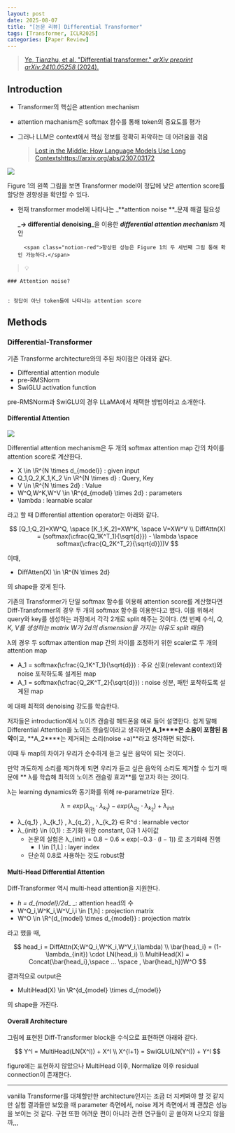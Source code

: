 ```yaml
---
layout: post
date: 2025-08-07
title: "[논문 리뷰] Differential Transformer"
tags: [Transformer, ICLR2025]
categories: [Paper Review]
---
```


> [Ye, Tianzhu, et al. "Differential transformer." ](https://arxiv.org/abs/2410.05258)[_arXiv preprint arXiv:2410.05258_](https://arxiv.org/abs/2410.05258)[ (2024).](https://arxiv.org/abs/2410.05258)



## Introduction

- Transformer의 핵심은 attention mechanism
- attention machanism은 softmax 함수를 통해 token의 중요도를 평가
- 그러나 LLM은 context에서 핵심 정보를 정확히 파악하는 데 어려움을 겪음

	> [Lost in the Middle: How Language Models Use Long Contextshttps://arxiv.org/abs/2307.03172](https://arxiv.org/abs/2307.03172)


![](https://prod-files-secure.s3.us-west-2.amazonaws.com/542b861c-36a8-4051-84e5-8804b6728dba/9083ea56-691a-4752-ae26-47f403431ac8/image.png?X-Amz-Algorithm=AWS4-HMAC-SHA256&X-Amz-Content-Sha256=UNSIGNED-PAYLOAD&X-Amz-Credential=ASIAZI2LB4663OMJBGZE%2F20250913%2Fus-west-2%2Fs3%2Faws4_request&X-Amz-Date=20250913T003434Z&X-Amz-Expires=3600&X-Amz-Security-Token=IQoJb3JpZ2luX2VjEMD%2F%2F%2F%2F%2F%2F%2F%2F%2F%2FwEaCXVzLXdlc3QtMiJHMEUCIQDRi6vJ8fLN88MlQmrivxLtuV5wORAvoDYVFinj%2BzIgxAIgSoPAu2paN0FcstM0bx%2FKvZj5QIIZXwfKC4rGuUAdc5wq%2FwMIORAAGgw2Mzc0MjMxODM4MDUiDHduclPW54M0SIZmMCrcA2Sb474WMqB%2BQY4UrHizHZ5mkDUMs%2FZVIXCZ60wrifdbXLysbBTKoSOSyH4pGZ0SJZx%2Fg79fdR610EZQLpba%2FL77oWDJLP49QFJdv8o791bKX47LmY%2FrfHAvZ1IRcPpHmIFBtZLqNEhmWhXDLi1%2B2vt9DDfzji%2FB3c62tIh62NOwGpsWsDwH7gzaBsqf2wF%2BbsKJhWnpx03mrmOQN52E4WwOEw4DTCqxOfJEVgoOxaZoUGFysbNORgSUmN9yrAAxO5qw5Ctw4O8uPNMqER5J4puqowVBP6F2ZkAUY1hkzn85EBpJEzDjIBtND6VX%2FwxOLNThivG3VaylwNe%2BmdLywYTQDbOGfNHKR5UIFT7y8veVjEcwIGNKRr%2BH8EijS4yvBEvn26KPzj7V4SnTrDQsroClwlQX%2BURU34Xy%2Br1H5WIyqepws9jW%2FltRdSL8nvoc2USbXsQhZGrDWggWF5GNva0JAlPSW%2BLUGMhhmCnHKaolK54m2APD8bYnsv4FJpPBIymjRfUSK6Ni4AJxkT8t8grybK78PY9%2B414E%2FK6oN9Sqznnl9HwptlYLnUvB0SeZ%2BntOgWyRTB%2BGjO%2BSL1qASo%2FEHH6ESe0g4TbZ%2B5FXv8TbxShEHQ4TMVGCdanCMJvkksYGOqUBYDyJHI%2Fm3boyw%2FBLduy2ojlgAHqmGiOdX8G%2F6vi8yL6YXCL%2BpQY0HbNZ2tPI5%2BkrVIfNdrYt6C6GbfIeh%2BQWFXRS9qCZKUFCwc3FefokP6ECt4mgQgFRppZAS%2FsoX2hKdi4vrGxmddudnKKQ81rFdq6O38e%2Bg3%2BsHu1N2A85jM4FNwcn0lDV80i%2BNyAOxcnLRr%2F5uk7CMPYHO9MMyFBdzK3WD8jf&X-Amz-Signature=5d6a98b27b9dd3406c31b268cca6bf1200c1a315423cab9a4774560d7e287be4&X-Amz-SignedHeaders=host&x-amz-checksum-mode=ENABLED&x-id=GetObject)


Figure 1의 왼쪽 그림을 보면 Transformer model이 정답에 낮은 attention score를 할당한 경향성을 확인할 수 있다.

- 현재 transformer model에 나타나는 _**attention noise **_문제 해결 필요성

	_**→ differential denoising**_을 이용한 _**differential attention mechanism**_ 제안


		<span class="notion-red">향상된 성능은 Figure 1의 두 세번째 그림 통해 확인 가능하다.</span>


> 💡 


	### Attention noise?


	: 정답이 아닌 token들에 나타나는 attention score



## Methods



### Differential-Transformer


기존 Transforme architecture와의 주된 차이점은 아래와 같다.

- Differential attention module
- pre-RMSNorm
- SwiGLU activation function

pre-RMSNorm과 SwiGLU의 경우 LLaMA에서 채택한 방법이라고 소개한다.



#### Differential Attention


![](https://prod-files-secure.s3.us-west-2.amazonaws.com/542b861c-36a8-4051-84e5-8804b6728dba/116d70b2-1963-4810-9167-f4c7d8a06e8f/image.png?X-Amz-Algorithm=AWS4-HMAC-SHA256&X-Amz-Content-Sha256=UNSIGNED-PAYLOAD&X-Amz-Credential=ASIAZI2LB4663OMJBGZE%2F20250913%2Fus-west-2%2Fs3%2Faws4_request&X-Amz-Date=20250913T003434Z&X-Amz-Expires=3600&X-Amz-Security-Token=IQoJb3JpZ2luX2VjEMD%2F%2F%2F%2F%2F%2F%2F%2F%2F%2FwEaCXVzLXdlc3QtMiJHMEUCIQDRi6vJ8fLN88MlQmrivxLtuV5wORAvoDYVFinj%2BzIgxAIgSoPAu2paN0FcstM0bx%2FKvZj5QIIZXwfKC4rGuUAdc5wq%2FwMIORAAGgw2Mzc0MjMxODM4MDUiDHduclPW54M0SIZmMCrcA2Sb474WMqB%2BQY4UrHizHZ5mkDUMs%2FZVIXCZ60wrifdbXLysbBTKoSOSyH4pGZ0SJZx%2Fg79fdR610EZQLpba%2FL77oWDJLP49QFJdv8o791bKX47LmY%2FrfHAvZ1IRcPpHmIFBtZLqNEhmWhXDLi1%2B2vt9DDfzji%2FB3c62tIh62NOwGpsWsDwH7gzaBsqf2wF%2BbsKJhWnpx03mrmOQN52E4WwOEw4DTCqxOfJEVgoOxaZoUGFysbNORgSUmN9yrAAxO5qw5Ctw4O8uPNMqER5J4puqowVBP6F2ZkAUY1hkzn85EBpJEzDjIBtND6VX%2FwxOLNThivG3VaylwNe%2BmdLywYTQDbOGfNHKR5UIFT7y8veVjEcwIGNKRr%2BH8EijS4yvBEvn26KPzj7V4SnTrDQsroClwlQX%2BURU34Xy%2Br1H5WIyqepws9jW%2FltRdSL8nvoc2USbXsQhZGrDWggWF5GNva0JAlPSW%2BLUGMhhmCnHKaolK54m2APD8bYnsv4FJpPBIymjRfUSK6Ni4AJxkT8t8grybK78PY9%2B414E%2FK6oN9Sqznnl9HwptlYLnUvB0SeZ%2BntOgWyRTB%2BGjO%2BSL1qASo%2FEHH6ESe0g4TbZ%2B5FXv8TbxShEHQ4TMVGCdanCMJvkksYGOqUBYDyJHI%2Fm3boyw%2FBLduy2ojlgAHqmGiOdX8G%2F6vi8yL6YXCL%2BpQY0HbNZ2tPI5%2BkrVIfNdrYt6C6GbfIeh%2BQWFXRS9qCZKUFCwc3FefokP6ECt4mgQgFRppZAS%2FsoX2hKdi4vrGxmddudnKKQ81rFdq6O38e%2Bg3%2BsHu1N2A85jM4FNwcn0lDV80i%2BNyAOxcnLRr%2F5uk7CMPYHO9MMyFBdzK3WD8jf&X-Amz-Signature=40a5b06a1876abc77af5611022cb175d75ff7abaf21ce51b4c1b8982e2543cc5&X-Amz-SignedHeaders=host&x-amz-checksum-mode=ENABLED&x-id=GetObject)


Differential attention mechanism은 두 개의 softmax attention map 간의 차이를 attention score로 계산한다.

- X \in \R^{N \times d\_{model}} : given input
- Q\_1,Q\_2,K\_1,K\_2 \in \R^{N \times d} : Query, Key
- V \in \R^{N \times 2d} : Value
- W^Q,W^K,W^V \in \R^{d\_{model} \times 2d} : parameters
- \lambda : learnable scalar

라고 할 때 Differential attention operator는 아래와 같다.


$$
[Q_1;Q_2]=XW^Q, \space [K_1;K_2]=XW^K, \space V=XW^V \\
DiffAttn(X) = (softmax(\cfrac{Q_1K^T_1}{\sqrt{d}}) - \lambda \space softmax(\cfrac{Q_2K^T_2}{\sqrt{d}}))V
$$


이때,

- DiffAtten(X) \in \R^{N \times 2d}

의 shape을 갖게 된다.


기존의 Transformer가 단일 softmax 함수를 이용해 attention score를 계산했다면 Diff-Transformer의 경우 두 개의 softmax 함수를 이용한다고 했다. 이를 위해서 query와 key를 생성하는 과정에서 각각 2개로 split 해주는 것이다. <span class="notion-red">(첫 번째 수식, </span><span class="notion-red">_Q, K, V를 생성하는 matrix W가 2d의 dismension을 가지는 이유도 split 때문_</span><span class="notion-red">)</span>


 λ의 경우 두 softmax attention map 간의 차이를 조정하기 위한 scaler로 두 개의 attention map

- A\_1 = softmax(\cfrac{Q\_1K^T\_1}{\sqrt{d}}) : 주요 신호(relevant context)와 noise 포착하도록 설계된 map
- A\_1 = softmax(\cfrac{Q\_2K^T\_2}{\sqrt{d}}) : noise 성분, 패턴 포착하도록 설계된 map 

에 대해 최적의 denoising 강도를 학습한다.


저자들은 introduction에서 노이즈 캔슬링 헤드폰을 예로 들어 설명한다. 쉽게 말해 Differential Attention을 노이즈 캔슬링이라고 생각하면 **A\_1****은 소음이 포함된 음악**이고, **A\_2****는 제거되는 소리(noise +a)**라고 생각하면 되겠다. 


이때 두 map의 차이가 우리가 순수하게 듣고 싶은 음악이 되는 것이다. 


만약 과도하게 소리를 제거하게 되면 우리가 듣고 싶은 음악의 소리도 제거할 수 있기 때문에 ** λ를 학습해 최적의 노이즈 캔슬링 효과**를 얻고자 하는 것이다.


λ는 learning dynamics와 동기화를 위해 re-parametrize 된다.


$$
\lambda = exp(\lambda_{q_1} \cdot \lambda_{k_1}) - exp(\lambda_{q_2} \cdot \lambda_{k_2}) + \lambda_{init}
$$

- λ\_{q\_1} , λ\_{k\_1} , λ\_{q\_2} , λ\_{k\_2} ∈ R^d : learnable vector
- λ\_{init} \in (0,1) : 초기화 위한 constant, 0과 1 사이값
	- 논문의 실험은 λ\_{init} = 0.8 − 0.6 × exp(−0.3 · (l − 1)) 로 초기화해 진행
		- l \in [1,L] : layer index
	- 단순히 0.8로 사용하는 것도 robust함


#### **Multi-Head Differential Attention**


Diff-Transformer 역시 multi-head attention을 지원한다.

- _h = d\_{model}/2d__ _: attention head의 수
- W^Q\_i,W^K\_i,W^V\_i,i \in [1,h] : projection matrix
- W^O \in \R^{d\_{model} \times d\_{model}} : projection matrix

라고 했을 때,


$$
head_i = DiffAttn(X;W^Q_i,W^K_i,W^V_i,\lambda) \\
\bar{head_i} = (1-\lambda_{init}) \cdot LN(head_i) \\
MultiHead(X) = Concat(\bar{head_i},\space ... \space , \bar{head_h})W^O
$$


결과적으로 output은

- MultiHead(X) \in \R^{d\_{model} \times d\_{model}}

의 shape을 가진다.



#### Overall Architecture


그림에 표현된 Diff-Transformer block을 수식으로 표현하면 아래와 같다.


$$
Y^l = MultiHead(LN(X^l)) + X^l \\
X^{l+1} = SwiGLU(LN(Y^l)) + Y^l
$$


figure에는 표현하지 않았으나 MultiHead 이후, Normalize 이후 residual connection이 존재한다.


---


vanilla Transformer를 대체할만한 architecture인지는 조금 더 지켜봐야 할 것 같지만 실험 결과들만 보았을 때 parameter 측면에서, noise 제거 측면에서 꽤 괜찮은 성능을 보이는 것 같다. 구현 또한 어려운 편이 아니라 관련 연구들이 곧 쏟아져 나오지 않을까,,,

